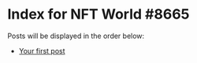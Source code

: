 # Index for NFT World #8665
Posts will be displayed in the order below:

- [Your first post](./001-first.md)

